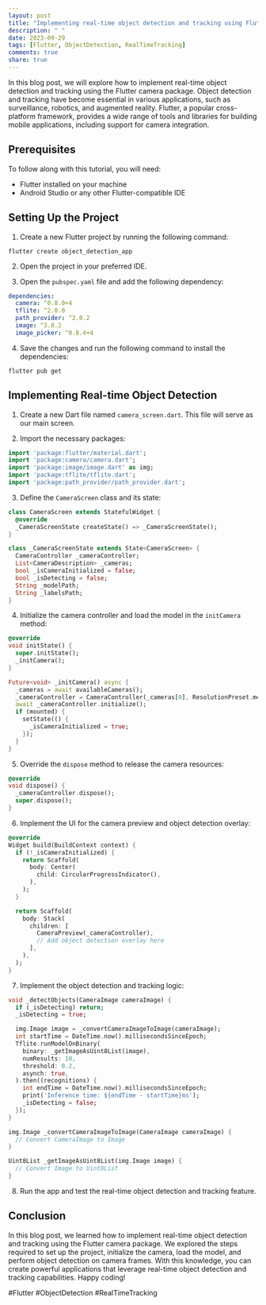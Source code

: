 ```yaml
---
layout: post
title: "Implementing real-time object detection and tracking using Flutter camera"
description: " "
date: 2023-09-29
tags: [Flutter, ObjectDetection, RealTimeTracking]
comments: true
share: true
---
```


In this blog post, we will explore how to implement real-time object detection and tracking using the Flutter camera package. Object detection and tracking have become essential in various applications, such as surveillance, robotics, and augmented reality. Flutter, a popular cross-platform framework, provides a wide range of tools and libraries for building mobile applications, including support for camera integration.

## Prerequisites
To follow along with this tutorial, you will need:
- Flutter installed on your machine
- Android Studio or any other Flutter-compatible IDE

## Setting Up the Project
1. Create a new Flutter project by running the following command:
```shell
flutter create object_detection_app
```

2. Open the project in your preferred IDE.

3. Open the `pubspec.yaml` file and add the following dependency:
```yaml
dependencies:
  camera: ^0.8.0+4
  tflite: ^2.0.0
  path_provider: ^2.0.2
  image: ^3.0.2
  image_picker: ^0.8.4+4
```

4. Save the changes and run the following command to install the dependencies:
```shell
flutter pub get
```

## Implementing Real-time Object Detection
1. Create a new Dart file named `camera_screen.dart`. This file will serve as our main screen.

2. Import the necessary packages:
```dart
import 'package:flutter/material.dart';
import 'package:camera/camera.dart';
import 'package:image/image.dart' as img;
import 'package:tflite/tflite.dart';
import 'package:path_provider/path_provider.dart';
```

3. Define the `CameraScreen` class and its state:
```dart
class CameraScreen extends StatefulWidget {
  @override
  _CameraScreenState createState() => _CameraScreenState();
}

class _CameraScreenState extends State<CameraScreen> {
  CameraController _cameraController;
  List<CameraDescription> _cameras;
  bool _isCameraInitialized = false;
  bool _isDetecting = false;
  String _modelPath;
  String _labelsPath;
}
```

4. Initialize the camera controller and load the model in the `initCamera` method:
```dart
@override
void initState() {
  super.initState();
  _initCamera();
}

Future<void> _initCamera() async {
  _cameras = await availableCameras();
  _cameraController = CameraController(_cameras[0], ResolutionPreset.medium);
  await _cameraController.initialize();
  if (mounted) {
    setState(() {
      _isCameraInitialized = true;
    });
  }
}
```

5. Override the `dispose` method to release the camera resources:
```dart
@override
void dispose() {
  _cameraController.dispose();
  super.dispose();
}
```

6. Implement the UI for the camera preview and object detection overlay:
```dart
@override
Widget build(BuildContext context) {
  if (!_isCameraInitialized) {
    return Scaffold(
      body: Center(
        child: CircularProgressIndicator(),
      ),
    );
  }

  return Scaffold(
    body: Stack(
      children: [
        CameraPreview(_cameraController),
        // Add object detection overlay here
      ],
    ),
  );
}
```

7. Implement the object detection and tracking logic:
```dart
void _detectObjects(CameraImage cameraImage) {
  if (_isDetecting) return;
  _isDetecting = true;

  img.Image image = _convertCameraImageToImage(cameraImage);
  int startTime = DateTime.now().millisecondsSinceEpoch;
  Tflite.runModelOnBinary(
    binary: _getImageAsUint8List(image),
    numResults: 10,
    threshold: 0.2,
    asynch: true,
  ).then((recognitions) {
    int endTime = DateTime.now().millisecondsSinceEpoch;
    print('Inference time: ${endTime - startTime}ms');
    _isDetecting = false;
  });
}

img.Image _convertCameraImageToImage(CameraImage cameraImage) {
  // Convert CameraImage to Image
}

Uint8List _getImageAsUint8List(img.Image image) {
  // Convert Image to Uint8List
}
```

8. Run the app and test the real-time object detection and tracking feature.

## Conclusion
In this blog post, we learned how to implement real-time object detection and tracking using the Flutter camera package. We explored the steps required to set up the project, initialize the camera, load the model, and perform object detection on camera frames. With this knowledge, you can create powerful applications that leverage real-time object detection and tracking capabilities. Happy coding!

#Flutter #ObjectDetection #RealTimeTracking